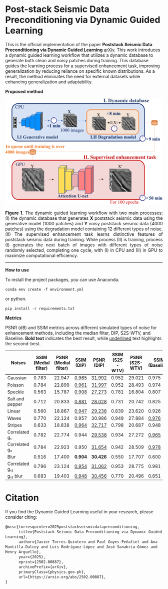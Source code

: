 # Post-stack Seismic Data Preconditioning via Dynamic Guided Learning

This is the official implementation of the paper **Poststack Seismic Data Preconditioning via Dynamic Guided Learning** [arXiv](https://arxiv.org/abs/2502.00887). This work introduces a dynamic guided learning workflow that utilizes a dynamic database to generate both clean and noisy patches during training. This database guides the learning process for a supervised enhancement task, improving generalization by reducing reliance on specific known distributions. As a result, the method eliminates the need for external datasets while enhancing generalization and adaptability.

**Proposed method**

![alt text](scheme.png "Seismic denoising scheme")

<div style="text-align: justify"> 
<b>Figure 1.</b> The dynamic guided learning workflow with two main processes: (I) the dynamic database that generates <b>X</b> poststack seismic data using the generative model (1000 patches) and <b>Y</b> noisy poststack seismic data (4000 patches) using the degradation model containing 12 different types of noise. (II) The supervised enhancement task learns distinctive features of poststack seismic data during training. While process (II) is training, process (I) generates the next batch of images with different types of noise randomly selected, completing one cycle, with (I) in CPU and (II) in GPU to maximize computational efficiency.
</div>

<hr/>

**How to use**

To install the project packages, you can use Anaconda.
```
conda env create -f environment.yml
```
or python.
```
pip install -r requirements.txt
```


**Metrics**

PSNR (dB) and SSIM metrics across different simulated types of noise for enhancement methods, including the median filter, DIP, S2S-WTV, and Baseline. **Bold text** indicates the best result, while <u>underlined</u> text highlights the second-best.

| Noises              | SSIM (Medial filter) | PSNR (Medial filter) | SSIM (DIP) | PSNR (DIP) | SSIM (S2S-WTV) | PSNR (S2S-WTV) | SSIM (Baseline) | PSNR (Baseline) | SSIM (Proposed) | PSNR (Proposed) |
|---------------------|---------------------|---------------------|------------|------------|---------------|---------------|---------------|---------------|---------------|---------------|
| Gaussian           | 0.783               | 22.947              | <u>0.965</u>    | <u>31.992</u>   | 0.952         | 29.021        | 0.975         | 31.658        | **0.985**     | **33.457**     |
| Poisson            | 0.784               | 22.899              | <u>0.961</u>    | <u>31.997</u>   | 0.952         | 28.493        | 0.974         | 31.291        | **0.986**     | **34.248**     |
| Speckle            | 0.563               | 15.787              | <u>0.908</u>    | <u>27.273</u>   | 0.781         | 16.804        | 0.807         | 19.370        | **0.934**     | **27.336**     |
| Salt and pepper    | 0.712               | 20.833              | <u>0.881</u>    | <u>28.028</u>   | 0.731         | 20.742        | 0.825         | 22.551        | **0.992**     | **35.922**     |
| Linear             | 0.560               | 18.867              | <u>0.947</u>    | <u>29.238</u>   | 0.839         | 23.620        | 0.926         | 26.580        | **0.994**     | **36.859**     |
| Waves              | 0.770               | 22.124              | 0.957      | 30.986     | 0.949         | 27.884        | <u>0.976</u>       | <u>31.602</u>      | **0.991**     | **35.319**     |
| Stripes            | 0.633               | 18.838              | <u>0.964</u>    | <u>32.717</u>   | 0.798         | 20.687        | 0.948         | 25.201        | **0.998**     | **39.361**     |
| Correlated g₁      | 0.782               | 22.774              | 0.944      | <u>29.538</u>   | 0.934         | 27.272        | <u>0.965</u>       | 29.442        | **0.972**     | **31.108**     |
| Correlated g₂      | 0.784               | 22.923              | 0.950      | <u>31.654</u>   | 0.942         | 28.509        | <u>0.978</u>       | 31.001        | **0.987**     | **34.262**     |
| Blur               | 0.516               | 17.400              | **0.904**  | **30.426** | 0.550         | 17.707        | 0.600         | 19.085        | <u>0.901</u>       | <u>27.337</u>       |
| Correlated g₁₂     | 0.796               | 23.124              | <u>0.954</u>    | <u>31.062</u>   | 0.953         | 28.775        | 0.981         | 31.271        | **0.984**     | **33.593**     |
| g₁₂ blur          | 0.683               | 19.403              | <u>0.948</u>    | <u>30.456</u>   | 0.770         | 20.496        | 0.851         | 22.129        | **0.981**     | **31.543**     |

# Citation
If you find the Dynamic Guided Learning useful in your research, please consider citing:

```
@misc{torresquintero2025poststackseismicdatapreconditioning,
      title={Poststack Seismic Data Preconditioning via Dynamic Guided Learning}, 
      author={Javier Torres-Quintero and Paul Goyes-Peñafiel and Ana Mantilla-Dulcey and Luis Rodríguez-López and José Sanabria-Gómez and Henry Arguello},
      year={2025},
      eprint={2502.00887},
      archivePrefix={arXiv},
      primaryClass={physics.geo-ph},
      url={https://arxiv.org/abs/2502.00887}, 
}
```